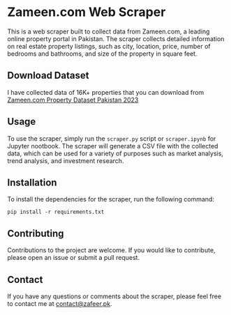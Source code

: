 # Zameen.com Web Scraper

This is a web scraper built to collect data from Zameen.com, a leading online property portal in Pakistan. The scraper collects detailed information on real estate property listings, such as city, location, price, number of bedrooms and bathrooms, and size of the property in square feet.

## Download Dataset

I have collected data of 16K+ properties that you can download from [Zameen.com Property Dataset Pakistan 2023](https://www.kaggle.com/datasets/muhammadzafeer/zameen-com-property-data-pakistan-2023)

## Usage

To use the scraper, simply run the `scraper.py` script or `scraper.ipynb` for Jupyter nootbook. The scraper will generate a CSV file with the collected data, which can be used for a variety of purposes such as market analysis, trend analysis, and investment research.

## Installation

To install the dependencies for the scraper, run the following command:

```
pip install -r requirements.txt
```

## Contributing

Contributions to the project are welcome. If you would like to contribute, please open an issue or submit a pull request.

## Contact

If you have any questions or comments about the scraper, please feel free to contact me at contact@zafeer.pk.
